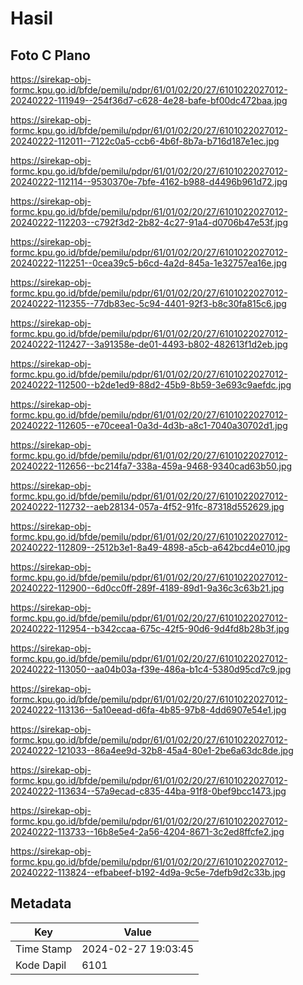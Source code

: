 # Hasil

## Foto C Plano

https://sirekap-obj-formc.kpu.go.id/bfde/pemilu/pdpr/61/01/02/20/27/6101022027012-20240222-111949--254f36d7-c628-4e28-bafe-bf00dc472baa.jpg

https://sirekap-obj-formc.kpu.go.id/bfde/pemilu/pdpr/61/01/02/20/27/6101022027012-20240222-112011--7122c0a5-ccb6-4b6f-8b7a-b716d187e1ec.jpg

https://sirekap-obj-formc.kpu.go.id/bfde/pemilu/pdpr/61/01/02/20/27/6101022027012-20240222-112114--9530370e-7bfe-4162-b988-d4496b961d72.jpg

https://sirekap-obj-formc.kpu.go.id/bfde/pemilu/pdpr/61/01/02/20/27/6101022027012-20240222-112203--c792f3d2-2b82-4c27-91a4-d0706b47e53f.jpg

https://sirekap-obj-formc.kpu.go.id/bfde/pemilu/pdpr/61/01/02/20/27/6101022027012-20240222-112251--0cea39c5-b6cd-4a2d-845a-1e32757ea16e.jpg

https://sirekap-obj-formc.kpu.go.id/bfde/pemilu/pdpr/61/01/02/20/27/6101022027012-20240222-112355--77db83ec-5c94-4401-92f3-b8c30fa815c6.jpg

https://sirekap-obj-formc.kpu.go.id/bfde/pemilu/pdpr/61/01/02/20/27/6101022027012-20240222-112427--3a91358e-de01-4493-b802-482613f1d2eb.jpg

https://sirekap-obj-formc.kpu.go.id/bfde/pemilu/pdpr/61/01/02/20/27/6101022027012-20240222-112500--b2de1ed9-88d2-45b9-8b59-3e693c9aefdc.jpg

https://sirekap-obj-formc.kpu.go.id/bfde/pemilu/pdpr/61/01/02/20/27/6101022027012-20240222-112605--e70ceea1-0a3d-4d3b-a8c1-7040a30702d1.jpg

https://sirekap-obj-formc.kpu.go.id/bfde/pemilu/pdpr/61/01/02/20/27/6101022027012-20240222-112656--bc214fa7-338a-459a-9468-9340cad63b50.jpg

https://sirekap-obj-formc.kpu.go.id/bfde/pemilu/pdpr/61/01/02/20/27/6101022027012-20240222-112732--aeb28134-057a-4f52-91fc-87318d552629.jpg

https://sirekap-obj-formc.kpu.go.id/bfde/pemilu/pdpr/61/01/02/20/27/6101022027012-20240222-112809--2512b3e1-8a49-4898-a5cb-a642bcd4e010.jpg

https://sirekap-obj-formc.kpu.go.id/bfde/pemilu/pdpr/61/01/02/20/27/6101022027012-20240222-112900--6d0cc0ff-289f-4189-89d1-9a36c3c63b21.jpg

https://sirekap-obj-formc.kpu.go.id/bfde/pemilu/pdpr/61/01/02/20/27/6101022027012-20240222-112954--b342ccaa-675c-42f5-90d6-9d4fd8b28b3f.jpg

https://sirekap-obj-formc.kpu.go.id/bfde/pemilu/pdpr/61/01/02/20/27/6101022027012-20240222-113050--aa04b03a-f39e-486a-b1c4-5380d95cd7c9.jpg

https://sirekap-obj-formc.kpu.go.id/bfde/pemilu/pdpr/61/01/02/20/27/6101022027012-20240222-113136--5a10eead-d6fa-4b85-97b8-4dd6907e54e1.jpg

https://sirekap-obj-formc.kpu.go.id/bfde/pemilu/pdpr/61/01/02/20/27/6101022027012-20240222-121033--86a4ee9d-32b8-45a4-80e1-2be6a63dc8de.jpg

https://sirekap-obj-formc.kpu.go.id/bfde/pemilu/pdpr/61/01/02/20/27/6101022027012-20240222-113634--57a9ecad-c835-44ba-91f8-0bef9bcc1473.jpg

https://sirekap-obj-formc.kpu.go.id/bfde/pemilu/pdpr/61/01/02/20/27/6101022027012-20240222-113733--16b8e5e4-2a56-4204-8671-3c2ed8ffcfe2.jpg

https://sirekap-obj-formc.kpu.go.id/bfde/pemilu/pdpr/61/01/02/20/27/6101022027012-20240222-113824--efbabeef-b192-4d9a-9c5e-7defb9d2c33b.jpg


## Metadata

| Key        | Value               |
| ---------- | ------------------- |
| Time Stamp | 2024-02-27 19:03:45 |
| Kode Dapil | 6101                |



